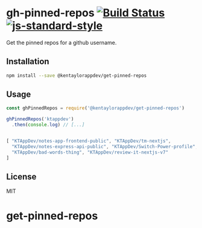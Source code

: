 # gh-pinned-repos [![Build Status](https://secure.travis-ci.org/johnotander/gh-pinned-repos.svg?branch=master)](https://travis-ci.org/johnotander/gh-pinned-repos) [![js-standard-style](https://img.shields.io/badge/code%20style-standard-brightgreen.svg?style=flat)](https://github.com/feross/standard)

Get the pinned repos for a github username.

## Installation

```bash
npm install --save @kentaylorappdev/get-pinned-repos
```

## Usage

```javascript
const ghPinnedRepos = require('@kentaylorappdev/get-pinned-repos')

ghPinnedRepos('ktappdev')
  .then(console.log) // [...]


[ "KTAppDev/notes-app-frontend-public", "KTAppDev/tm-nextjs",
  "KTAppDev/notes-express-api-public", "KTAppDev/Switch-Power-profile",
  "KTAppDev/bad-words-thing", "KTAppDev/review-it-nextjs-v7"
]
```

## License

MIT


# get-pinned-repos
